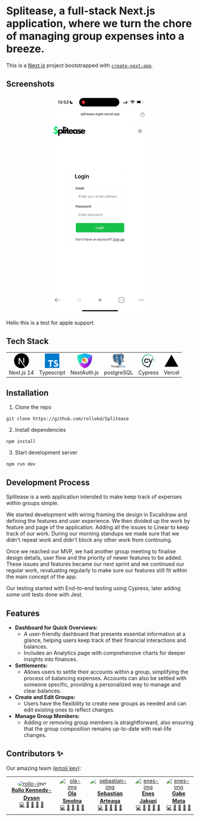 # Splitease, a full-stack Next.js application, where we turn the chore of managing group expenses into a breeze.

This is a [Next.js](https://nextjs.org/) project bootstrapped with [`create-next-app`](https://github.com/vercel/next.js/tree/canary/packages/create-next-app).

## Screenshots

<p align="center">
  <img src="images/screenshot-white.gif" width='270px'/>
</p>

Hello this is a test for apple support.

## Tech Stack

  <table>
  <tr>
    <td align="center">
      <img src="icons/next-js.svg" width="40" height="40" alt="Next.js" />
      <br>Next.js 14
    </td>
    <td align="center">
      <img src="icons/typescript.svg" width="40" height="40" alt="Typescript" />
      <br>Typescript
    </td>
    <td align="center">
      <img src="icons/nextAuthLogo.png" width="40" height="40" alt="NextAuth.js" />
      <br>NextAuth.js
    </td>
    <td align="center">
      <img src="icons/postgresql.svg" width="40" height="40" alt="postgreSQL" />
      <br>postgreSQL
    </td>
    <td align="center">
      <img src="icons/idySJxmg4h_1711793889436.jpeg" width="40" height="40" alt="Cypress" />
      <br>Cypress
      </td>
    <td align="center">
      <img src="icons/logo-vercel-svgrepo-com.svg" width="40" height="40" alt="Vercel" />
      <br>Vercel
    </td>
  </tr>
</table>

###

## Installation

1. Clone the repo

```
git clone https://github.com/rollokd/Splitease
```

2. Install dependencies

```
npm install
```

3. Start development server

```
npm run dev
```

## Development Process

Splitease is a web application intended to make keep track of expenses within groups simple.

We started development with wiring framing the design in Excalidraw and defining the features and user experience. We then divided up the work by feature and page of the application. Adding all the issues to Linear to keep track of our work. During our morning standups we made sure that we didn't repeat work and didn't block any other work from continuing.

Once we reached our MVP, we had another group meeting to finalise design details, user flow and the priority of newer features to be added. These issues and features became our next sprint and we continued our regular work, revaluating regularly to make sure our features still fit within the main concept of the app.

Our testing started with End-to-end testing using Cypress, later adding some unit tests done with Jest.

## Features

- **Dashboard for Quick Overviews:**
  - A user-friendly dashboard that presents essential information at a glance, helping users keep track of their financial interactions and balances.
  - Includes an Analytics page with comprehensive charts for deeper insights into finances.
- **Settlements:**
  - Allows users to settle their accounts within a group, simplifying the process of balancing expenses. Accounts can also be settled with someone specific, providing a personalized way to manage and clear balances.
- **Create and Edit Groups:**
  - Users have the flexibility to create new groups as needed and can edit existing ones to reflect changes.
- **Manage Group Members:**
  - Adding or removing group members is straightforward, also ensuring that the group composition remains up-to-date with real-life changes.

## Contributors ✨

Our amazing team ([emoji key](https://allcontributors.org/docs/en/emoji-key)):

<table>
  <tr>
     <td align="center" ><a href="https://github.com/rollokd"><img src="https://github.com/rollokd.png" style="border-radius:50%;" width="120px;" alt="rollo-img"/><br /><sub><b><a href="https://www.linkedin.com/in/rollo-kennedy-dyson" title="linkedin">Rollo Kennedy-Dyson</a></b></sub></a><br /><a href="https://github.com/rollokd/splitease/commits?author=rollokd" title="Code">💻</a> <a href="#ideas-rollokd" title="Ideas & Planning">🤔</a> <a href="#review-rollokd" title="Reviewed Pull Requests">👀</a> <a href="#design-rollokd" title="Design">🎨</a> <a href="#maintain-rollokd" title="Maintenance">🚧</a></td>
     <td align="center" ><a href="https://github.com/Anloms"><img src="https://github.com/Anloms.png" style="border-radius:50%;" width="120px;" alt="ola-img"/><br /><sub><b><a href="https://www.linkedin.com/in/ola-smolna/" title="linkedin">Ola Smolna</a></b></sub></a><br /><a href="https://github.com/rollokd/splitease/commits?author=anloms" title="Code">💻</a> <a href="#ideas-anloms" title="Ideas & Planning">🤔</a> <a href="#review-anloms" title="Reviewed Pull Requests">👀</a> <a href="#design-anloms" title="Design">🎨</a> <a href="#maintain-anloms" title="Maintenance">🚧</a></td>
     <td align="center" ><a href="https://github.com/Arteaga0415"><img src="https://github.com/Arteaga0415.png" style="border-radius:50%;" width="120px;" alt="sebastian-img"/><br /><sub><b><a href="https://www.linkedin.com/in/sebastian-arteaga-ronga/" title="linkedin">Sebastian Arteaga</a></b></sub></a><br /><a href="https://github.com/rollokd/splitease/commits?author=Arteaga0415" title="Code">💻</a> <a href="#ideas-Arteaga0415" title="Ideas & Planning">🤔</a> <a href="#review-Arteaga0415" title="Reviewed Pull Requests">👀</a> <a href="#design-Arteaga0415" title="Design">🎨</a> <a href="#maintain-Arteaga0415" title="Maintenance">🚧</a></td>
     <td align="center" ><a href="https://github.com/ByteBlink"><img src="https://github.com/ByteBlink.png" style="border-radius:50%;" width="120px;" alt="enes-img"/><br /><sub><b><a href="https://www.linkedin.com/in/jakupienes/" title="linkedin">Enes Jakupi</a></b></sub></a><br /><a href="https://github.com/rollokd/splitease/commits?author=ByteBlink" title="Code">💻</a> <a href="#ideas-ByteBlink" title="Ideas & Planning">🤔</a> <a href="#review-ByteBlink" title="Reviewed Pull Requests">👀</a> <a href="#design-ByteBlink" title="Design">🎨</a> <a href="#maintain-ByteBlink" title="Maintenance">🚧</a></td>
     <td align="center" ><a href="https://github.com/freeflyaz"><img src="https://github.com/freeflyaz.png" style="border-radius:50%;" width="120px;" alt="enes-img"/><br /><sub><b><a href="https://www.linkedin.com/in/freeflyaz/" title="linkedin">Gabe Mata</a></b></sub></a><br /><a href="https://github.com/rollokd/splitease/commits?author=freeflyaz" title="Code">💻</a> <a href="#ideas-freeflyaz" title="Ideas & Planning">🤔</a> <a href="#review-freeflyaz" title="Reviewed Pull Requests">👀</a> <a href="#design-freeflyaz" title="Design">🎨</a> <a href="#maintain-freeflyaz" title="Maintenance">🚧</a></td>
  </tr>
</table>
